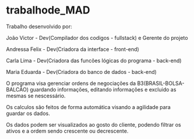 # trabalhode_MAD
Trabalho desenvolvido por:

João Victor - Dev(Compilador dos codigos - fullstack) e Gerente do projeto

Andressa Felix - Dev(Criadora da interface - front-end)

Carla Lima - Dev(Criadora das funcões lógicas do programa - back-end)

Maria Eduarda - Dev(Criadora do banco de dados - back-end)



O programa visa gerenciar ordens de negociações da B3(BRASIL-BOLSA-BALCÃO) guardando informações, editando informações e excluido as mesmas se nescessário.

Os calculos são feitos de forma automática visando a agilidade para guardar os dados. 

Os dados podem ser visualizados ao gosto do cliente, podendo filtrar os ativos e a ordem sendo crescente ou decrescente.

